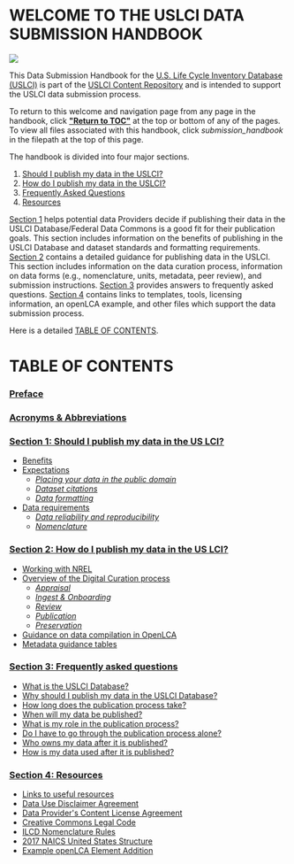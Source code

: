 # WELCOME TO THE USLCI DATA SUBMISSION HANDBOOK
![](.../images/site_hpphoto_buildings_lci.png)

This Data Submission Handbook for the [U.S. Life Cycle Inventory Database (USLCI)][uslci] is part of the [USLCI Content Repository](.../wiki/) and is intended to support the USLCI data submission process.

To return to this welcome and navigation page from any page in the handbook, click [**"Return to TOC"**](#toc) at the top or bottom of any of the pages. To view all files associated with this handbook, click _submission_handbook_ in the filepath at the top of this page. 


The handbook is divided into four major sections.  
1. [Should I publish my data in the USLCI?](./01-should-i-publish-in-the-uslci.md)
1. [How do I publish my data in the USLCI?](./02-how-to-publish-in-the-uslci.md)
1. [Frequently Asked Questions](./03-frequently-asked-questions.md)
1. [Resources](./04-resources/resources.md)

[Section 1](./01-should-i-publish-in-the-uslci.md) helps potential data Providers decide if publishing their data in the USLCI Database/Federal Data Commons is a good fit for their publication goals. This section includes information on the benefits of publishing in the USLCI Database and dataset standards and formatting requirements.  [Section 2](./02-how-to-publish-in-the-uslci.md) contains a detailed guidance for publishing data in the USLCI. This section includes information on the data curation process, information on data forms (e.g., nomenclature, units, metadata, peer review), and submission instructions.  [Section 3](./03-frequently-asked-questions.md) provides answers to frequently asked questions.  [Section 4](./04-resources/04-resources.md) contains links to templates, tools, licensing information, an openLCA example, and other files which support the data submission process.  

Here is a detailed [TABLE OF CONTENTS](#toc).

<a id="toc"></a>
# TABLE OF CONTENTS


### [Preface](./00-preface.md)
### [Acronyms & Abbreviations](./00-acronyms-abbreviations.md)
### [Section 1: Should I publish my data in the US LCI?](./01-should-i-publish-in-the-uslci.md)
  * [Benefits](./01-should-i-publish-in-the-uslci.md#benefits)
  * [Expectations](./01-should-i-publish-in-the-uslci.md#expectations)
    * [_Placing your data in the public domain_](./01-should-i-publish-in-the-uslci.md#placing-your-data-in-the-public-domain)
    * [_Dataset citations_](./01-should-i-publish-in-the-uslci.md#dataset-citations)
    * [_Data formatting_](./01-should-i-publish-in-the-uslci.md#data-formatting)
  * [Data requirements](./01-should-i-publish-in-the-uslci.md#data-requirements)
    * [_Data reliability and reproducibility_](./01-should-i-publish-in-the-uslci.md#data-reliability-and-reproducibility)
    * [_Nomenclature_](./01-should-i-publish-in-the-uslci.md#nomenclature)
### [Section 2: How do I publish my data in the US LCI?](./02-how-to-publish-in-the-uslci.md)
  * [Working with NREL](./02-how-to-publish-in-the-uslci.md#working-with-nrel)
  * [Overview of the Digital Curation process](./02-how-to-publish-in-the-uslci.md#overview-digital-curation)
    * [_Appraisal_](./02-how-to-publish-in-the-uslci.md#appraisal)
    * [_Ingest & Onboarding_](./02-how-to-publish-in-the-uslci.md#ingest-and-onboarding)
    * [_Review_](./02-how-to-publish-in-the-uslci.md#review)
    * [_Publication_](./02-how-to-publish-in-the-uslci.md#publication)
    * [_Preservation_](./02-how-to-publish-in-the-uslci.md#preservation)
  * [Guidance on data compilation in OpenLCA](./02-how-to-publish-in-the-uslci.md#guidance-data-compilation-openlca)
  * [Metadata guidance tables](./02-how-to-publish-in-the-uslci.md#metadata-guidance-tables)
### [Section 3: Frequently asked questions](./03-frequently-asked-questions.md)
  * [What is the USLCI Database?](./03-frequently-asked-questions.md#what-is-uslci)
  * [Why should I publish my data in the USLCI Database?](./03-frequently-asked-questions.md#why-publish-in-uslci)
  * [How long does the publication process take?](./03-frequently-asked-questions.md#how-long-to-publish)
  * [When will my data be published?](./03-frequently-asked-questions.md#when-data-published)
  * [What is my role in the publication process?](./03-frequently-asked-questions.md#my-role-in-publishing)
  * [Do I have to go through the publication process alone?](./03-frequently-asked-questions.md#go-through-publishing-alone)
  * [Who owns my data after it is published?](./03-frequently-asked-questions.md#who-owns-published-data)
  * [How is my data used after it is published?](./03-frequently-asked-questions.md#how-published-data-used)
### [Section 4: Resources](./04-resources/04-resources.md)
  * [Links to useful resources](./04-resources/04-resources.md)
  * [Data Use Disclaimer Agreement](./04-resources/04-App-A.md)
  * [Data Provider's Content License Agreement](./04-resources/04-App-B.md)
  * [Creative Commons Legal Code](./04-resources/04-App-C.md)
  * [ILCD Nomenclature Rules](./04-resources/04-App-D.md)
  * [2017 NAICS United States Structure](./04-resources/04-App-E.md)
  * [Example openLCA Element Addition](./04-resources/04-App-F.md)
    
[uslci]: https://uslci.lcacommons.gov/uslci/search   
